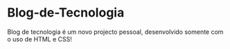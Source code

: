 # Blog-de-Tecnologia
Blog de tecnologia é um novo projecto pessoal, desenvolvido somente com o uso de HTML e CSS!
